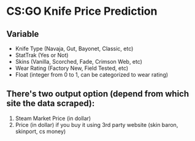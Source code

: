 # CS:GO Knife Price Prediction

## Variable
- Knife Type (Navaja, Gut, Bayonet, Classic, etc)
- StatTrak (Yes or Not)
- Skins (Vanilla, Scorched, Fade, Crimson Web, etc)
- Wear Rating (Factory New, Field Tested, etc)
- Float (integer from 0 to 1, can be categorized to wear rating)


## There's two output option (depend from which site the data scraped):
1. Steam Market Price (in dollar)
2. Price (in dollar) if you buy it using 3rd party website (skin baron, skinport, cs money)
